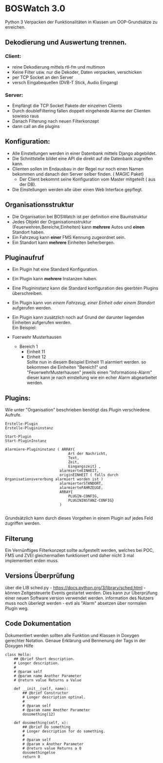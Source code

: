 # BOSWatch 3.0



Python 3
Verpacken der Funktionalitäten in Klassen um OOP-Grundsätze zu erreichen.



## Dekodierung und Auswertung trennen.

### Client:
 - reine Dekodierung mittels rtl-fm und multimon
 - Keine Filter usw. nur die Dekoder, Daten verpacken, verschicken
 - per TCP Socket an den Server
 - versch Eingabequellen (DVB-T Stick, Audio Eingang)

 ### Server:
 - Empfängt die TCP Socket Pakete der einzelnen Clients
 - Durch doubleFiltering fallen doppelt eingehende Alarme der Clienten sowieso raus
 - Danach Filterung nach neuen Filterkonzept
 - dann call an die plugins



## Konfiguration:
- Alle Einstellungen werden in einer Datenbank mittels Django abgebildet.
- Die Schnittstelle bildet eine API die direkt auf die Datenbank zugreifen kann.
- Clienten sollen im Endausbau in der Regel nur noch einen Namen bekommen und danach den Server selber finden. ( MAGIC Paket)
  - Der Client bekommt seine Konfiguration vom Master mitgeteilt ( aus der DB).
- Die Einstellungen werden alle über einen Web Interface gepflegt. 


## Organisationsstruktur

- Die Organisation bei BOSWatch ist per definition eine Baumstruktur
- Jedes Objekt der Organisationsstruktur (Feuerwehren,Bereiche,Einheiten)  kann __mehrere__ Autos und __einen__ Standort haben.
- Ein Fahrzeug kann __einer__ FMS Kennung zugeordnet sein.
- Ein Standort kann __mehrere__ Einheiten beherbergen.


## Pluginaufruf

- Ein Plugin hat eine Standard Konfiguration. 
- Ein Plugin kann __mehrere__ Instanzen haben.
- Eine Plugininstanz kann die Standard konfiguration des geerbten Plugins überschreiben.

- Ein Plugin kann von *einem Fahrzeug, einer Einheit oder einem Standort* aufgerufen werden.
- Ein Plugin kann zusätzlich noch auf Grund der darunter liegenden Einheiten aufgerufen werden.
<br>Ein Beispiel: 
 - Fuerwehr Musterhausen
   - Bereich 1
     - Einheit 11
     - Einheit 12 
<br>Sollte nun in diesem Beispiel Einheit 11 alarmiert werden. so bekommen die Einheiten "Bereich1" und "FeuerwehrMusterhausen" jeweils einen "Informations-Alarm" dieser kann je nach einstellung wie ein echer Alarm abgearbeitet werden. 


## Plugins:

Wie unter "Organisation" beschrieben benötigt das Plugin verschiedene Aufrufe.

```
Erstelle-Plugin
Erstelle-Plugininstanz

Start-Plugin
Start-PluginInstanz

Alarmiere-Plugininstanz ( ARRAY{
                             Art der Nachricht,  
                             Text, 
                             Zeit, 
                             Eingangszeit} , 
                         alarmierteEINHEIT, 
                         originEINHEIT ( falls durch Organisationsvererbung alarmiert worden ist ) 
                         alarmierterSTANDORT, 
                         alarmierteFAHRZEUGE,  
                         ARRAY{
                             PLUGIN-CONFIG,
                             PLUGININSTANZ-CONFIG} 
                         )


```

Grundsätzlich kann durch dieses Vorgehen in einem Plugin auf jedes Feld zugriffen werden. 



## Filterung
Ein Vernünftiges Filterkonzept sollte aufgestellt werden, welches bei POC, FMS und ZVEI gleichermaßen funktioniert
und daher nicht 3 mal implementiert erden muss.



## Versions Überprüfung

über die LIB sched.py - https://docs.python.org/3/library/sched.html - können Zeitgesteuerte Events gestartet werden.
Dies kann zur Überprüfung einer neuen Software version verwendet werden.
information des Nutzers muss noch überlegt werden - evtl als "Alarm" absetzen über normalen Plugin weg.



## Code Dokumentation
Dokumentiert werden sollten alle Funktion und Klassen in Doxygen gerechter Notation.
Genaue Erklärung und Bennenung der Tags in der Doxygen Hilfe
```
class Hello:
    ## @brief Short description.
    # Longer description.
    #
    # @param self
    # @param name Another Parameter
    # @return value Returns a Value

    def __init__(self, name):
        ## @brief Constructor
        # Longer description optinal.
        #
        # @param self
        # @param name Another Parameter
        dosomething(12)

    def dosomething(self, x):
        ## @brief Do something
        # Longer description for do something.
        #
        # @param self
        # @param x Another Parameter
        # @return value Returns a 0
        dosomethingelse
        return 0
```

